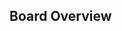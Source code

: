 ## Board Overview

<rk-img
  src="/assets/images/datasheet/rak7240/circuit-board.png"
  width="100%"
  figure-number="2"
  caption="RAK7240 Outdoor LPWAN Gateway Circuit Board"
/>



